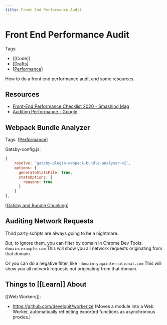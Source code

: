 ```yaml
---
title: Front End Performance Audit
---
```


# Front End Performance Audit

Tags:

- [[Code]]
- [[Drafts]]
- [[Performance]]

How to do a front end performance audit and some resources.

## Resources

- [Front-End Performance Checklist 2020 - Smashing Mag](https://www.smashingmagazine.com/2020/01/front-end-performance-checklist-2020-pdf-pages/)
- [Auditing Performance - Google](https://developers.google.com/web/fundamentals/performance/audit)

## Webpack Bundle Analyzer

Tags: [[Performance]]

Gatsby-config.js:

```js
{
	resolve: `gatsby-plugin-webpack-bundle-analyser-v2`,
	options: {
	  generateStatsFile: true,
	  statsOptions: {
	    reasons: true
	  }
	}
},
```

[[Gatsby and Bundle Chunking]]

## Auditing Network Requests

Third party scripts are always going to be a nightmare.

But, to ignore them, you can filter by domain in Chrome Dev Tools: `domain:example.com` This will show you all network requests originating from that domain.

Or you can do a negative filter, like `-domain:yogainternational.com` This will show you all network requests not originating from that domain.

## Things to [[Learn]] About

[[Web Workers]]:

 - https://github.com/developit/workerize (Moves a module into a Web Worker, automatically reflecting exported functions as asynchronous proxies.)

[//begin]: # "Autogenerated link references for markdown compatibility"
[Drafts]: drafts "Drafts"
[Performance]: performance "Performance"
[Gatsby and Bundle Chunking]: gatsby-and-bundle-chunking "gatsby-and-bundle-chunking"
[//end]: # "Autogenerated link references"